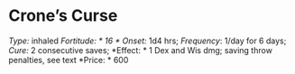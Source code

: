 ﻿---
name: Crone’s Curse
type: inhaled
fortitude: 16
onset: 1d4 hrs
frequency: 1/day for 6 days
effect:
  "1 Dex and Wis dmg; saving throw penalties, see text"
cure: 2 consecutive saves
price: 600
---

# Crone’s Curse
 *Type:* inhaled
*Fortitude: * 16 * Onset:* 1d4 hrs;  *Frequency*: 1/day for 6 days;  *Cure:* 2 consecutive saves; 
*Effect: * 1 Dex and Wis dmg; saving throw penalties, see text
*Price: * 600